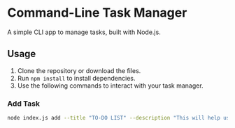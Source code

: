 # Command-Line Task Manager

A simple CLI app to manage tasks, built with Node.js.

## Usage

1. Clone the repository or download the files.
2. Run `npm install` to install dependencies.
3. Use the following commands to interact with your task manager.

### Add Task
```bash
node index.js add --title "TO-DO LIST" --description "This will help us to do CRUD operations" --status "pending"
